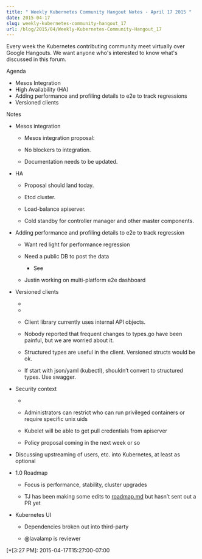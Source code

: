 ```yaml
---
title: " Weekly Kubernetes Community Hangout Notes - April 17 2015 "
date: 2015-04-17
slug: weekly-kubernetes-community-hangout_17
url: /blog/2015/04/Weekly-Kubernetes-Community-Hangout_17
---
```

Every week the Kubernetes contributing community meet virtually over Google Hangouts. We want anyone who's interested to know what's discussed in this forum.  

Agenda  

* Mesos Integration
* High Availability (HA)
* Adding performance and profiling details to e2e to track regressions
* Versioned clients

Notes  


* Mesos integration

    * Mesos integration proposal:

    * No blockers to integration.

    * Documentation needs to be updated.
* HA

    * Proposal should land today.

    * Etcd cluster.

    * Load-balance apiserver.

    * Cold standby for controller manager and other master components.
* Adding performance and profiling details to e2e to track regression

    * Want red light for performance regression

    * Need a public DB to post the data

        * See

    * Justin working on multi-platform e2e dashboard
* Versioned clients

    *

    *

    * Client library currently uses internal API objects.

    * Nobody reported that frequent changes to types.go have been painful, but we are worried about it.

    * Structured types are useful in the client. Versioned structs would be ok.

    * If start with json/yaml (kubectl), shouldn’t convert to structured types. Use swagger.
* Security context

    *

    * Administrators can restrict who can run privileged containers or require specific unix uids

    * Kubelet will be able to get pull credentials from apiserver

    * Policy proposal coming in the next week or so
* Discussing upstreaming of users, etc. into Kubernetes, at least as optional
* 1.0 Roadmap

    * Focus is performance, stability, cluster upgrades

    * TJ has been making some edits to [roadmap.md][4] but hasn’t sent out a PR yet
* Kubernetes UI

    * Dependencies broken out into third-party

    * @lavalamp is reviewer


[1]: http://kubernetes.io/images/nav_logo.svg
[2]: http://kubernetes.io/docs/
[3]: https://kubernetes.io/blog/
[4]: https://github.com/GoogleCloudPlatform/kubernetes/blob/master/docs/roadmap.md
[5]: https://kubernetes.io/blog/2015/04/weekly-kubernetes-community-hangout_17 "permanent link"
[6]: https://resources.blogblog.com/img/icon18_edit_allbkg.gif
[7]: https://www.blogger.com/post-edit.g?blogID=112706738355446097&postID=630924463010638300&from=pencil "Edit Post"
[8]: https://www.blogger.com/share-post.g?blogID=112706738355446097&postID=630924463010638300&target=email "Email This"
[9]: https://www.blogger.com/share-post.g?blogID=112706738355446097&postID=630924463010638300&target=blog "BlogThis!"
[10]: https://www.blogger.com/share-post.g?blogID=112706738355446097&postID=630924463010638300&target=twitter "Share to Twitter"
[11]: https://www.blogger.com/share-post.g?blogID=112706738355446097&postID=630924463010638300&target=facebook "Share to Facebook"
[12]: https://www.blogger.com/share-post.g?blogID=112706738355446097&postID=630924463010638300&target=pinterest "Share to Pinterest"
[13]: https://kubernetes.io/blog/search/label/community%20meetings
[14]: https://kubernetes.io/blog/search/label/containers
[15]: https://kubernetes.io/blog/search/label/docker
[16]: https://kubernetes.io/blog/search/label/k8s
[17]: https://kubernetes.io/blog/search/label/kubernetes
[18]: https://kubernetes.io/blog/search/label/open%20source
[19]: https://kubernetes.io/blog/2015/04/kubernetes-and-mesosphere-dcos "Newer Post"
[20]: https://kubernetes.io/blog/2015/04/introducing-kubernetes-v1beta3 "Older Post"
[21]: https://kubernetes.io/blog/feeds/630924463010638300/comments/default
[22]: https://img2.blogblog.com/img/widgets/arrow_dropdown.gif
[23]: https://img1.blogblog.com/img/icon_feed12.png
[24]: https://img1.blogblog.com/img/widgets/subscribe-netvibes.png
[25]: https://www.netvibes.com/subscribe.php?url=http%3A%2F%2Fblog.kubernetes.io%2Ffeeds%2Fposts%2Fdefault
[26]: https://img1.blogblog.com/img/widgets/subscribe-yahoo.png
[27]: https://add.my.yahoo.com/content?url=http%3A%2F%2Fblog.kubernetes.io%2Ffeeds%2Fposts%2Fdefault
[28]: https://kubernetes.io/blog/feeds/posts/default
[29]: https://www.netvibes.com/subscribe.php?url=http%3A%2F%2Fblog.kubernetes.io%2Ffeeds%2F630924463010638300%2Fcomments%2Fdefault
[30]: https://add.my.yahoo.com/content?url=http%3A%2F%2Fblog.kubernetes.io%2Ffeeds%2F630924463010638300%2Fcomments%2Fdefault
[31]: https://resources.blogblog.com/img/icon18_wrench_allbkg.png
[32]: //www.blogger.com/rearrange?blogID=112706738355446097&widgetType=Subscribe&widgetId=Subscribe1&action=editWidget§ionId=sidebar-right-1 "Edit"
[33]: https://twitter.com/kubernetesio
[34]: https://github.com/kubernetes/kubernetes
[35]: http://slack.k8s.io/
[36]: http://stackoverflow.com/questions/tagged/kubernetes
[37]: http://get.k8s.io/
[38]: //www.blogger.com/rearrange?blogID=112706738355446097&widgetType=HTML&widgetId=HTML2&action=editWidget§ionId=sidebar-right-1 "Edit"
[39]: javascript:void(0)
[40]: https://kubernetes.io/blog/2018/
[41]: https://kubernetes.io/blog/2018/01/
[42]: https://kubernetes.io/blog/2017/
[43]: https://kubernetes.io/blog/2017/12/
[44]: https://kubernetes.io/blog/2017/11/
[45]: https://kubernetes.io/blog/2017/10/
[46]: https://kubernetes.io/blog/2017/09/
[47]: https://kubernetes.io/blog/2017/08/
[48]: https://kubernetes.io/blog/2017/07/
[49]: https://kubernetes.io/blog/2017/06/
[50]: https://kubernetes.io/blog/2017/05/
[51]: https://kubernetes.io/blog/2017/04/
[52]: https://kubernetes.io/blog/2017/03/
[53]: https://kubernetes.io/blog/2017/02/
[54]: https://kubernetes.io/blog/2017/01/
[55]: https://kubernetes.io/blog/2016/
[56]: https://kubernetes.io/blog/2016/12/
[57]: https://kubernetes.io/blog/2016/11/
[58]: https://kubernetes.io/blog/2016/10/
[59]: https://kubernetes.io/blog/2016/09/
[60]: https://kubernetes.io/blog/2016/08/
[61]: https://kubernetes.io/blog/2016/07/
[62]: https://kubernetes.io/blog/2016/06/
[63]: https://kubernetes.io/blog/2016/05/
[64]: https://kubernetes.io/blog/2016/04/
[65]: https://kubernetes.io/blog/2016/03/
[66]: https://kubernetes.io/blog/2016/02/
[67]: https://kubernetes.io/blog/2016/01/
[68]: https://kubernetes.io/blog/2015/
[69]: https://kubernetes.io/blog/2015/12/
[70]: https://kubernetes.io/blog/2015/11/
[71]: https://kubernetes.io/blog/2015/10/
[72]: https://kubernetes.io/blog/2015/09/
[73]: https://kubernetes.io/blog/2015/08/
[74]: https://kubernetes.io/blog/2015/07/
[75]: https://kubernetes.io/blog/2015/06/
[76]: https://kubernetes.io/blog/2015/05/
[77]: https://kubernetes.io/blog/2015/04/
[78]: https://kubernetes.io/blog/2015/04/weekly-kubernetes-community-hangout_29
[79]: https://kubernetes.io/blog/2015/04/borg-predecessor-to-kubernetes
[80]: https://kubernetes.io/blog/2015/04/kubernetes-and-mesosphere-dcos
[81]: https://kubernetes.io/blog/2015/04/weekly-kubernetes-community-hangout_17
[82]: https://kubernetes.io/blog/2015/04/introducing-kubernetes-v1beta3
[83]: https://kubernetes.io/blog/2015/04/kubernetes-release-0150
[84]: https://kubernetes.io/blog/2015/04/weekly-kubernetes-community-hangout_11
[85]: https://kubernetes.io/blog/2015/04/faster-than-speeding-latte
[86]: https://kubernetes.io/blog/2015/04/weekly-kubernetes-community-hangout
[87]: https://kubernetes.io/blog/2015/03/
[88]: //www.blogger.com/rearrange?blogID=112706738355446097&widgetType=BlogArchive&widgetId=BlogArchive1&action=editWidget§ionId=sidebar-right-1 "Edit"
[89]: //www.blogger.com/rearrange?blogID=112706738355446097&widgetType=HTML&widgetId=HTML1&action=editWidget§ionId=sidebar-right-1 "Edit"
[90]: https://www.blogger.com
[91]: //www.blogger.com/rearrange?blogID=112706738355446097&widgetType=Attribution&widgetId=Attribution1&action=editWidget§ionId=footer-3 "Edit"

  [*[3:27 PM]: 2015-04-17T15:27:00-07:00

